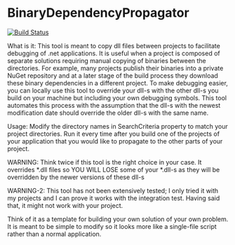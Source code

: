 # BinaryDependencyPropagator

[![Build Status](https://dev.azure.com/krzysztofjaniszewski0334/BinaryDependencyPropagator/_apis/build/status/krzyszsz.BinaryDependencyPropagator?branchName=master)](https://dev.azure.com/krzysztofjaniszewski0334/BinaryDependencyPropagator/_build/latest?definitionId=1&branchName=master)


What is it:
This tool is meant to copy dll files between projects to facilitate debugging of .net applications.
It is useful when a project is composed of separate solutions requiring manual copying of binaries between the directories.
For example, many projects publish their binaries into a private NuGet repository and at a later stage of the build process
they download these binary dependencies in a different project.
To make debugging easier, you can locally use this tool to override your dll-s with the other dll-s you build on your machine
but including your own debugging symbols. This tool automates this process with the assumption that the dll-s with the newest
modification date should override the older dll-s with the same name.

Usage:
Modify the directory names in SearchCriteria property to match your project directories.
Run it every time after you build one of the projects of your application that you would like to propagate
to the other parts of your project.

WARNING:
Think twice if this tool is the right choice in your case. It overrides *.dll files so YOU WILL LOSE some of your *.dll-s as
they will be overridden by the newer versions of these dll-s

WARNING-2:
This tool has not been extensively tested; I only tried it with my projects and I can prove it works with the integration test.
Having said that, it might not work with your project.

Think of it as a template for building your own solution of your own problem.
It is meant to be simple to modify so it looks more like a single-file script rather than a normal application.

